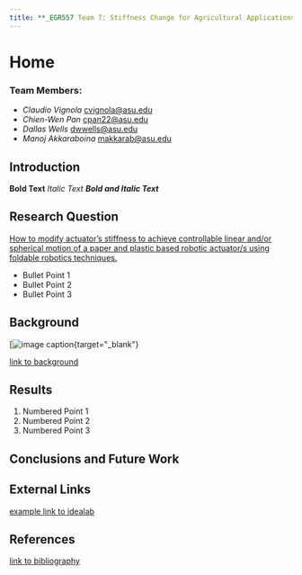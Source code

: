 ```yaml
---
title: **_EGR557 Team 7: Stiffness Change for Agricultural Applications_**
---
```


# Home
### Team Members:
* _Claudio Vignola_     [cvignola@asu.edu](cvignola@asu.edu)
* _Chien-Wen Pan_       cpan22@asu.edu
* _Dallas Wells_        dwwells@asu.edu
* _Manoj Akkaraboina_   makkarab@asu.edu

## Introduction

**Bold Text**
_Italic Text_
**_Bold and Italic Text_**

## Research Question

[How to modify actuator’s stiffness to achieve controllable linear and/or spherical motion of a paper and plastic based robotic actuator/s using foldable robotics techniques.](/researchquestion)

* Bullet Point 1
* Bullet Point 2
* Bullet Point 3

## Background

[![image caption](https://idealab.asu.edu/assets/images/research/jumper1.png){target="_blank"}

[link to background](/background)

## Results

1. Numbered Point 1
1. Numbered Point 2
1. Numbered Point 3

## Conclusions and Future Work

## External Links

[example link to idealab](https://idealab.asu.edu)


## References
[link to bibliography](/bibliography)
